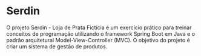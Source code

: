 # Serdin
O projeto Serdin - Loja de Prata Fictícia é um exercício prático para treinar conceitos de programação utilizando o framework Spring Boot em Java e o padrão arquitetural Model-View-Controller (MVC). O objetivo do projeto é criar um sistema de gestão de produtos.
